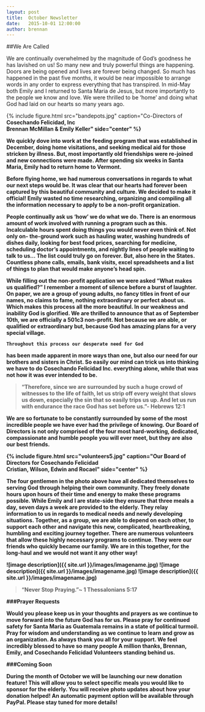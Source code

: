 ```yaml
---
layout: post
title:  October Newsletter
date:   2015-10-01 12:00:00
author: brennan
---
```


##We Are Called

We are continually overwhelmed by the magnitude of 
God’s goodness he has lavished on us! So many new and
truly powerful things are happening. Doors are being 
opened and lives are forever being changed. So much has 
happened in the past five months, it would be near 
impossible to arrange words in any order to express 
everything that has transpired. In mid-May both Emily 
and I returned to Santa Maria de Jesus, but more
importantly to the people we know and love. We were 
thrilled to be ‘home’ and doing what God had laid on our 
hearts so many years ago.

{% include figure.html src="bandepots.jpg" caption="Co-Directors of <b>Cosechando Felicidad, Inc <br> Brennan McMillan & Emily Keller" side="center" %}

We quickly dove into work at the feeding program that
was established in December, doing home visitations, 
and seeking medical aid for those stricken by illness. But, 
most importantly old friendships were re-joined and new 
connections were made. After spending six weeks in 
Santa Maria, Emily had to return home to Vermont.

Before flying home, we had numerous conversations in 
regards to what our next steps would be. It was clear that 
our hearts had forever been captured by this beautiful 
community and culture. We decided to make it official! 
Emily wasted no time researching, organizing and 
compiling all the information necessary to apply to be a 
non-profit organization. 

   People continually ask us ‘how’ we do what we do. 
There is an enormous amount of work involved with 
running a program such as this. Incalculable hours spent 
doing things you would never even think of. Not only on- 
the-ground work such as hauling water, washing 
hundreds of dishes daily, looking for best food prices, 
searching for medicine, scheduling doctor’s 
appointments, and nightly lines of people waiting to talk 
to us… The list could truly go on forever. But, also here 
in the States. Countless phone calls, emails, bank visits, 
excel spreadsheets and a list of things to plan that would 
make anyone’s head spin.

   While filling out the non-profit application we were 
asked “What makes us qualified?” I remember a moment 
of silence before a burst of laughter. On paper, we are a 
group of young adults, no fancy titles in front of our 
names, no claims to fame, nothing extraordinary or 
perfect about us. Which makes this process all the more 
beautiful. In our weakness and inability God is glorified. 
We are thrilled to announce that as of September 10th, we 
are officially a 501c3 non-profit. Not because we are 
able, or qualified or extraordinary but, because God has 
amazing plans for a very special village. 

    Throughout this process our desperate need for God 
has been made apparent in more ways than one, but also 
our need for our brothers and sisters in Christ. So easily 
our mind can trick us into thinking we have to do
Cosechando Felicidad Inc. 
everything alone, while that was not how it was ever 
intended to be.

>“Therefore, since we are surrounded by such a huge 
>crowd of witnesses to the life of faith, let us strip off 
>every weight that slows us down, especially the sin that 
>so easily trips us up. And let us run with endurance the 
>race God has set before us.”- Hebrews 12:1

   We are so fortunate to be constantly surrounded by 
some of the most incredible people we have ever had the 
privilege of knowing. Our Board of Directors is not only 
comprised of the four most hard-working, dedicated, 
compassionate and humble people you will ever meet, 
but they are also our best friends.

{% include figure.html src="volunteers5.jpg" caption="Our Board of Directors for <b>Cosechando Felicidad</b> <br> Cristian, Wilson, Edwin and Rocael" side="center" %}

The four gentlemen in the photo above have all dedicated 
themselves to serving God through helping their own 
community. They freely donate hours upon hours of their 
time and energy to make these programs possible. While 
Emily and I are state-side they ensure that three meals a 
day, seven days a week are provided to the elderly. They 
relay information to us in regards to medical needs and 
newly developing situations. Together, as a group, we are 
able to depend on each other, to support each other and 
navigate this new, complicated, heartbreaking, humbling 
and exciting journey together. There are numerous 
volunteers that allow these highly necessary programs to 
continue. They were our friends who quickly became our 
family.  We are in this together, for the long-haul and we 
would not want it any other way!

![image description]({{ site.url }}/images/imagename.jpg) 
![image description]({{ site.url }}/images/imagename.jpg) 
![image description]({{ site.url }}/images/imagename.jpg) 

>“Never Stop Praying.”~ 1 Thessalonians 5:17

###Prayer Requests

Would you please keep us in your thoughts 
and prayers as we continue to move forward 
into the future God has for us. Please pray 
for continued safety for Santa Maria as Guatemala 
remains in a state of political turmoil. Pray for wisdom 
and understanding as we continue to learn and grow as an 
organization. As always thank you all for your support. 
We feel incredibly blessed to have so many people 
A million thanks,
Brennan, Emily, and Cosechando Felicidad Volunteers 
standing behind us.

###Coming Soon

During the month of October we will be launching our 
new donation feature! This will allow you to select 
specific meals you would like to sponsor for the elderly. 
You will receive photo updates about how **your** donation 
helped! An automatic payment option will be available 
through PayPal. Please stay tuned for more details!
